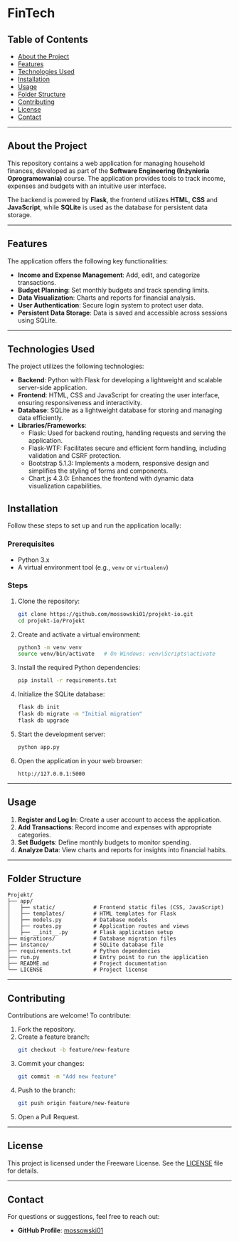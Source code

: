 # FinTech

## Table of Contents
- [About the Project](#about-the-project)
- [Features](#features)
- [Technologies Used](#technologies-used)
- [Installation](#installation)
- [Usage](#usage)
- [Folder Structure](#folder-structure)
- [Contributing](#contributing)
- [License](#license)
- [Contact](#contact)

---

## About the Project
This repository contains a web application for managing household finances, developed as part of the **Software Engineering (Inżynieria Oprogramowania)** course. The application provides tools to track income, expenses and budgets with an intuitive user interface.

The backend is powered by **Flask**, the frontend utilizes **HTML**, **CSS** and **JavaScript**, while **SQLite** is used as the database for persistent data storage.

---

## Features
The application offers the following key functionalities:
- **Income and Expense Management**: Add, edit, and categorize transactions.
- **Budget Planning**: Set monthly budgets and track spending limits.
- **Data Visualization**: Charts and reports for financial analysis.
- **User Authentication**: Secure login system to protect user data.
- **Persistent Data Storage**: Data is saved and accessible across sessions using SQLite.

---

## Technologies Used
The project utilizes the following technologies:
- **Backend**: Python with Flask for developing a lightweight and scalable server-side application.
- **Frontend**:  HTML, CSS and JavaScript for creating the user interface, ensuring responsiveness and interactivity.
- **Database**: SQLite as a lightweight database for storing and managing data efficiently.
- **Libraries/Frameworks**:
  - Flask: Used for backend routing, handling requests and serving the application.
  - Flask-WTF: Facilitates secure and efficient form handling, including validation and CSRF protection.
  - Bootstrap 5.1.3: Implements a modern, responsive design and simplifies the styling of forms and components.
  - Chart.js 4.3.0: Enhances the frontend with dynamic data visualization capabilities.


## Installation
Follow these steps to set up and run the application locally:

### Prerequisites
- Python 3.x
- A virtual environment tool (e.g., `venv` or `virtualenv`)

### Steps
1. Clone the repository:
   ```bash
   git clone https://github.com/mossowski01/projekt-io.git
   cd projekt-io/Projekt
   ```

2. Create and activate a virtual environment:
   ```bash
   python3 -m venv venv
   source venv/bin/activate   # On Windows: venv\Scripts\activate
   ```

3. Install the required Python dependencies:
   ```bash
   pip install -r requirements.txt
   ```

4. Initialize the SQLite database:
   ```bash
   flask db init
   flask db migrate -m "Initial migration"
   flask db upgrade
   ```

5. Start the development server:
   ```bash
   python app.py
   ```

6. Open the application in your web browser:
   ```
   http://127.0.0.1:5000
   ```

---

## Usage
1. **Register and Log In**: Create a user account to access the application.
2. **Add Transactions**: Record income and expenses with appropriate categories.
3. **Set Budgets**: Define monthly budgets to monitor spending.
4. **Analyze Data**: View charts and reports for insights into financial habits.

---

## Folder Structure
```plaintext
Projekt/
├── app/
│   ├── static/            # Frontend static files (CSS, JavaScript)
│   ├── templates/         # HTML templates for Flask
│   ├── models.py          # Database models
│   ├── routes.py          # Application routes and views
│   ├── __init__.py        # Flask application setup
├── migrations/            # Database migration files
├── instance/              # SQLite database file
├── requirements.txt       # Python dependencies
├── run.py                 # Entry point to run the application
├── README.md              # Project documentation
└── LICENSE                # Project license
```

---

## Contributing
Contributions are welcome! To contribute:
1. Fork the repository.
2. Create a feature branch:
   ```bash
   git checkout -b feature/new-feature
   ```
3. Commit your changes:
   ```bash
   git commit -m "Add new feature"
   ```
4. Push to the branch:
   ```bash
   git push origin feature/new-feature
   ```
5. Open a Pull Request.

---

## License
This project is licensed under the Freeware License. See the [LICENSE](../LICENSE) file for details.

---

## Contact
For questions or suggestions, feel free to reach out:
- **GitHub Profile**: [mossowski01](https://github.com/mossowski01)

